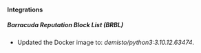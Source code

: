 #### Integrations
##### Barracuda Reputation Block List (BRBL)
- Updated the Docker image to: *demisto/python3:3.10.12.63474*.
